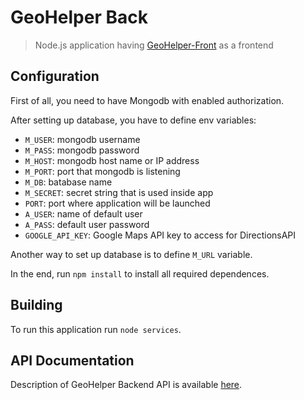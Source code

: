 # GeoHelper Back

> Node.js application having [GeoHelper-Front](https://github.com/RTUITLab/GeoHelper-Front) as a frontend

## Configuration

First of all, you need to have Mongodb with enabled authorization.

After setting up database, you have to define env variables:
+ `M_USER`: mongodb username
+ `M_PASS`: mongodb password
+ `M_HOST`: mongodb host name or IP address
+ `M_PORT`: port that mongodb is listening
+ `M_DB`: batabase name
+ `M_SECRET`: secret string that is used inside app
+ `PORT`: port where application will be launched
+ `A_USER`: name of default user
+ `A_PASS`: default user password
+ `GOOGLE_API_KEY`: Google Maps API key to access for DirectionsAPI

Another way to set up database is to define `M_URL` variable.

In the end, run `npm install` to install all required dependences.

## Building

To run this application run `node services`.

## API Documentation

Description of GeoHelper Backend API is available [here](https://documenter.getpostman.com/view/8340120/T1LQfQfY).
